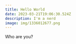 ```yaml
---
title: Hello World
date: 2023-03-21T19:06:30.524Z
description: I'm a nerd
image: img/1336012677.png
---
```

W﻿ho are you?